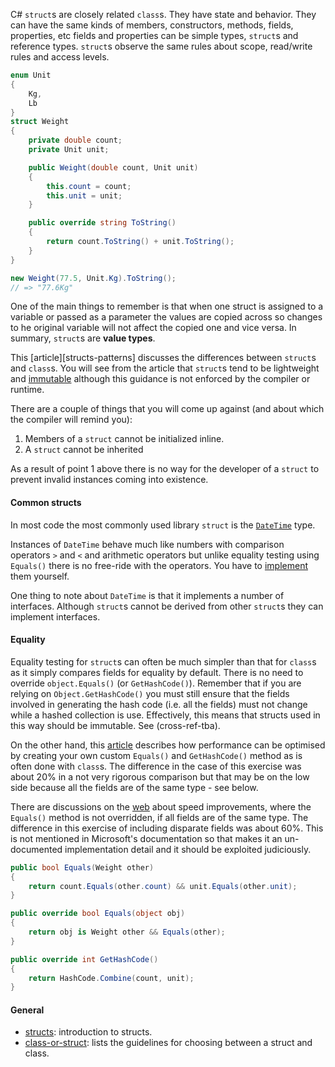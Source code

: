 C# `struct`s are closely related `class`s. They have state and behavior. They can have the same kinds of members, constructors, methods, fields, properties, etc fields and properties can be simple types, `struct`s and reference types. `struct`s observe the same rules about scope, read/write rules and access levels.

```csharp
enum Unit
{
    Kg,
    Lb
}
struct Weight
{
    private double count;
    private Unit unit;

    public Weight(double count, Unit unit)
    {
        this.count = count;
        this.unit = unit;
    }

    public override string ToString()
    {
        return count.ToString() + unit.ToString();
    }
}

new Weight(77.5, Unit.Kg).ToString();
// => "77.6Kg"
```

One of the main things to remember is that when one struct is assigned to a variable or passed as a parameter the values are copied across so changes to he original variable will not affect the copied one and vice versa. In summary, `struct`s are **value types**.

This [article][structs-patterns] discusses the differences between `struct`s and `class`s. You will see from the article that `struct`s tend to be lightweight and [immutable][structs-immutable] although this guidance is not enforced by the compiler or runtime.

There are a couple of things that you will come up against (and about which the compiler will remind you):

1. Members of a `struct` cannot be initialized inline.
2. A `struct` cannot be inherited

As a result of point 1 above there is no way for the developer of a `struct` to prevent invalid instances coming into existence.

#### Common structs

In most code the most commonly used library `struct` is the [`DateTime`][date-time] type.

Instances of `DateTime` behave much like numbers with comparison operators `>` and `<` and arithmetic operators but unlike equality testing using `Equals()` there is no free-ride with the operators. You have to [implement][operators] them yourself.

One thing to note about `DateTime` is that it implements a number of interfaces. Although `struct`s cannot be derived from other `struct`s they can implement interfaces.

#### Equality

Equality testing for `struct`s can often be much simpler than that for `class`s as it simply compares fields for equality by default. There is no need to override `object.Equals()` (or `GetHashCode()`). Remember that if you are relying on `Object.GetHashCode()` you must still ensure that the fields involved in generating the hash code (i.e. all the fields) must not change while a hashed collection is use. Effectively, this means that structs used in this way should be immutable. See (cross-ref-tba).

On the other hand, this [article][equality] describes how performance can be optimised by creating your own custom `Equals()` and `GetHashCode()` method as is often done with `class`s. The difference in the case of this exercise was about 20% in a not very rigorous comparison but that may be on the low side because all the fields are of the same type - see below.

There are discussions on the [web][equality-performance] about speed improvements, where the `Equals()` method is not overridden, if all fields are of the same type. The difference in this exercise of including disparate fields was about 60%. This is not mentioned in Microsoft's documentation so that makes it an un-documented implementation detail and it should be exploited judiciously.

```csharp
public bool Equals(Weight other)
{
    return count.Equals(other.count) && unit.Equals(other.unit);
}

public override bool Equals(object obj)
{
    return obj is Weight other && Equals(other);
}

public override int GetHashCode()
{
    return HashCode.Combine(count, unit);
}
```

#### General

- [structs][structs]: introduction to structs.
- [class-or-struct][class-or-struct]: lists the guidelines for choosing between a struct and class.

[structs-immutable]: https://stackoverflow.com/a/3753640/96167
[date-time]: https://docs.microsoft.com/en-us/dotnet/api/system.datetime?view=netcore-3.1
[operators]: https://docs.microsoft.com/en-us/dotnet/csharp/language-reference/operators/operator-overloading
[equality]: https://docs.microsoft.com/en-us/dotnet/csharp/programming-guide/statements-expressions-operators/how-to-define-value-equality-for-a-type
[equality-performance]: https://medium.com/@semuserable/c-journey-into-struct-equality-comparison-deep-dive-9693f74562f1
[structs]: https://docs.microsoft.com/en-us/dotnet/csharp/language-reference/builtin-types/struct
[class-or-struct]: https://docs.microsoft.com/en-us/dotnet/standard/design-guidelines/choosing-between-class-and-struct
